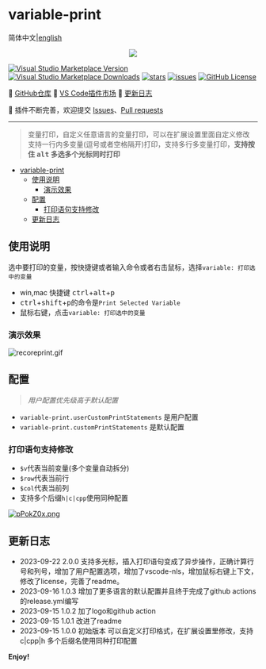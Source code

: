 <!--
 * @Author: nicheface nicheface@outlook.com
 * @Date: 2023-09-15 14:29:41
 * @LastEditors: nicheface nicheface@outlook.com
 * @LastEditTime: 2023-09-22 10:50:08
 * @FilePath: \\variable-print\\README.md
-->
<!--
 * @Author: gyg nicheface@outlook.com
 * @Date: 2023-09-15 14:29:41
 * @LastEditors: nicheface nicheface@outlook.com
 * @LastEditTime: 2023-09-22 09:49:13
 * @FilePath: \\variable-print\\README.md
-->
# variable-print

简体中文|[english](./README%20EN.md)

<div align=center>
	<img src="https://z1.ax1x.com/2023/09/22/pPoVJBR.png"/>
</div>

[![Visual Studio Marketplace Version](https://img.shields.io/visual-studio-marketplace/v/nicheface.variable-print?label=version)](https://marketplace.visualstudio.com/items?itemName=nicheface.variable-print)
[![Visual Studio Marketplace Downloads](https://img.shields.io/visual-studio-marketplace/d/nicheface.variable-print?label=downloads)](https://marketplace.visualstudio.com/items?itemName=nicheface.variable-print)
[![stars](https://img.shields.io/github/stars/nicheface/variable-print)](https://github.com/nicheface/variable-print.git)
[![issues](https://img.shields.io/github/issues/nicheface/variable-print)](https://github.com/nicheface/variable-print.git)
[![GitHub License](https://img.shields.io/github/license/nicheface/variable-print)](https://github.com/nicheface/variable-print.git)

📕 [GitHub仓库](https://github.com/nicheface/variable-print.git)
📗 [VS Code插件市场](https://marketplace.visualstudio.com/items?itemName=nicheface.variable-print)
📘 [更新日志](https://github.com/nicheface/variable-print/blob/main/CHANGELOG.md)

📙 插件不断完善，欢迎提交 [Issues](https://github.com/nicheface/variable-print/issues)、[Pull requests](https://github.com/nicheface/variable-print/pulls)

---
>变量打印，自定义任意语言的变量打印，可以在扩展设置里面自定义修改
支持一行内多变量(逗号或者空格隔开)打印，支持多行多变量打印，**支持按住 <kbd>alt</kbd> 多选多个光标同时打印**

- [variable-print](#variable-print)
  - [使用说明](#使用说明)
    - [演示效果](#演示效果)
  - [配置](#配置)
    - [打印语句支持修改](#打印语句支持修改)
  - [更新日志](#更新日志)

## 使用说明

选中要打印的变量，按快捷键或者输入命令或者右击鼠标，选择`variable: 打印选中的变量`

- win,mac 快捷键 <kbd>ctrl</kbd>+<kbd>alt</kbd>+<kbd>p</kbd>
- <kbd>ctrl</kbd>+<kbd>shift</kbd>+<kbd>p</kbd>的命令是`Print Selected Variable`
- 鼠标右键，点击`variable: 打印选中的变量`

### 演示效果

<!-- ![recordprint](./imags/recoreprint.gif) -->

![recoreprint.gif](https://s1.locimg.com/2023/09/21/7003870674ca4.gif)

## 配置

>*用户配置优先级高于默认配置*

- `variable-print.userCustomPrintStatements` 是用户配置
- `variable-print.customPrintStatements` 是默认配置

### 打印语句支持修改

- `$v`代表当前变量(多个变量自动拆分)
- `$row`代表当前行
- `$col`代表当前列
- 支持多个后缀`h|c|cpp`使用同种配置

<!-- ![config](./imags/config.png) -->
[![pPokZ0x.png](https://z1.ax1x.com/2023/09/22/pPokZ0x.png)](https://imgse.com/i/pPokZ0x)

## 更新日志

- 2023-09-22 2.0.0 支持多光标，插入打印语句变成了异步操作，正确计算行号和列号，增加了用户配置选项，增加了vscode-nls，增加鼠标右键上下文，修改了license，完善了readme。
- 2023-09-16 1.0.3 增加了更多语言的默认配置并且终于完成了github actions的release.yml编写
- 2023-09-15 1.0.2 加了logo和github action
- 2023-09-15 1.0.1 改进了readme
- 2023-09-15 1.0.0 初始版本 可以自定义打印格式，在扩展设置里修改，支持 c|cpp|h 多个后缀名使用同种打印配置

**Enjoy!**
